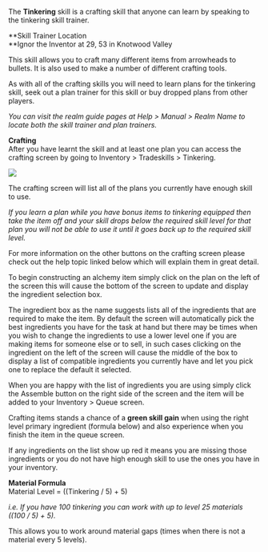 ---
---
The **Tinkering** skill is a crafting skill that anyone can learn by speaking to the tinkering skill trainer.

**Skill Trainer Location  
**Ignor the Inventor at 29, 53 in Knotwood Valley

This skill allows you to craft many different items from arrowheads to bullets. It is also used to make a number of different crafting tools.

As with all of the crafting skills you will need to learn plans for the tinkering skill, seek out a plan trainer for this skill or buy dropped plans from other players.

_You can visit the realm guide pages at Help > Manual > Realm Name to locate both the skill trainer and plan trainers._

**Crafting**  
After you have learnt the skill and at least one plan you can access the crafting screen by going to Inventory > Tradeskills > Tinkering.

[![](https://lohcdn.com/images/t_tinkering.jpg)](https://lohcdn.com/images/tinkering.jpg)

The crafting screen will list all of the plans you currently have enough skill to use.

_If you learn a plan while you have bonus items to tinkering equipped then take the item off and your skill drops below the required skill level for that plan you will not be able to use it until it goes back up to the required skill level._

For more information on the other buttons on the crafting screen please check out the help topic linked below which will explain them in great detail.

To begin constructing an alchemy item simply click on the plan on the left of the screen this will cause the bottom of the screen to update and display the ingredient selection box.

The ingredient box as the name suggests lists all of the ingredients that are required to make the item. By default the screen will automatically pick the best ingredients you have for the task at hand but there may be times when you wish to change the ingredients to use a lower level one if you are making items for someone else or to sell, in such cases clicking on the ingredient on the left of the screen will cause the middle of the box to display a list of compatible ingredients you currently have and let you pick one to replace the default it selected.

When you are happy with the list of ingredients you are using simply click the Assemble button on the right side of the screen and the item will be added to your Inventory > Queue screen.

Crafting items stands a chance of a **green skill gain** when using the right level primary ingredient (formula below) and also experience when you finish the item in the queue screen.

If any ingredients on the list show up red it means you are missing those ingredients or you do not have high enough skill to use the ones you have in your inventory.

**Material Formula**  
Material Level = ((Tinkering / 5) + 5)

_i.e. If you have 100 tinkering you can work with up to level 25 materials ((100 / 5) + 5)._

This allows you to work around material gaps (times when there is not a material every 5 levels).